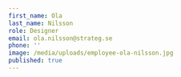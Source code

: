 ```yaml
---
first_name: Ola
last_name: Nilsson
role: Designer
email: ola.nilsson@strateg.se
phone: ''
image: /media/uploads/employee-ola-nilsson.jpg
published: true
---
```

